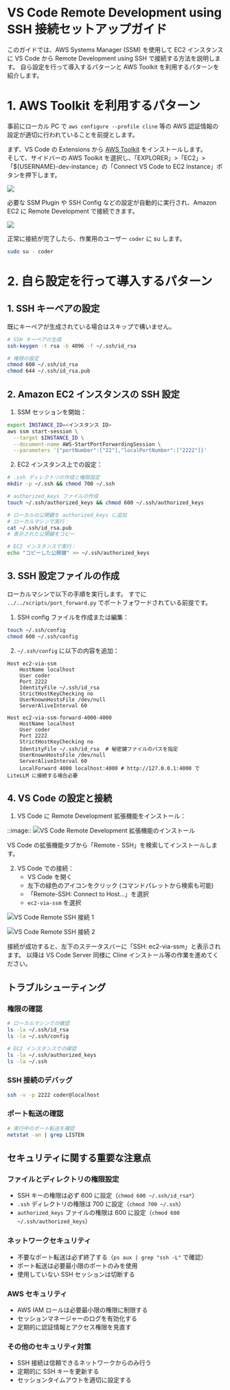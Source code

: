 # VS Code Remote Development using SSH 接続セットアップガイド

このガイドでは、AWS Systems Manager (SSM) を使用して EC2 インスタンスに VS Code から Remote Development using SSH で接続する方法を説明します。
自ら設定を行って導入するパターンと AWS Toolkit を利用するパターンを紹介します。

# 1. AWS Toolkit を利用するパターン

事前にローカル PC で `aws configure --profile cline` 等の AWS 認証情報の設定が適切に行われていることを前提とします。

まず、VS Code の Extensions から [AWS Toolkit](https://aws.amazon.com/visualstudiocode/) をインストールします。  
そして、サイドバーの AWS Toolkit を選択し、「EXPLORER」>「EC2」> 「${USERNAME}-dev-instance」の「Connect VS Code to EC2 Instance」ボタンを押下します。

![](./images/aws-toolkit-ec2-access-with-remote-ssh.png)

必要な SSM Plugin や SSH Config などの設定が自動的に実行され、Amazon EC2 に Remote Development で接続できます。

![](./images/aws-toolkit-remote-development.png)

正常に接続が完了したら、作業用のユーザー `coder` に su します。

```bash
sudo su - coder
```

# 2. 自ら設定を行って導入するパターン

## 1. SSH キーペアの設定

既にキーペアが生成されている場合はスキップで構いません。

```bash
# SSH キーペアの生成
ssh-keygen -t rsa -b 4096 -f ~/.ssh/id_rsa

# 権限の設定
chmod 600 ~/.ssh/id_rsa
chmod 644 ~/.ssh/id_rsa.pub
```

## 2. Amazon EC2 インスタンスの SSH 設定

1. SSM セッションを開始：
```bash
export INSTANCE_ID=<インスタンス ID>
aws ssm start-session \
  --target $INSTANCE_ID \
  --document-name AWS-StartPortForwardingSession \
  --parameters '{"portNumber":["22"],"localPortNumber":["2222"]}'
```

2. EC2 インスタンス上での設定：
```bash
# .ssh ディレクトリの作成と権限設定
mkdir -p ~/.ssh && chmod 700 ~/.ssh

# authorized_keys ファイルの作成
touch ~/.ssh/authorized_keys && chmod 600 ~/.ssh/authorized_keys

# ローカルの公開鍵を authorized_keys に追加
# ローカルマシンで実行：
cat ~/.ssh/id_rsa.pub
# 表示された公開鍵をコピー

# EC2 インスタンスで実行：
echo "コピーした公開鍵" >> ~/.ssh/authorized_keys
```

## 3. SSH 設定ファイルの作成

ローカルマシンで以下の手順を実行します。
すでに `../../scripts/port_forward.py` でポートフォワードされている前提です。

1. SSH config ファイルを作成または編集：
```bash
touch ~/.ssh/config
chmod 600 ~/.ssh/config
```

2. `~/.ssh/config` に以下の内容を追加：

```
Host ec2-via-ssm
    HostName localhost
    User coder
    Port 2222
    IdentityFile ~/.ssh/id_rsa
    StrictHostKeyChecking no
    UserKnownHostsFile /dev/null
    ServerAliveInterval 60

Host ec2-via-ssm-forward-4000-4000
    HostName localhost
    User coder
    Port 2222
    StrictHostKeyChecking no
    IdentityFile ~/.ssh/id_rsa  # 秘密鍵ファイルのパスを指定
    UserKnownHostsFile /dev/null
    ServerAliveInterval 60
    LocalForward 4000 localhost:4000 # http://127.0.0.1:4000 で LiteLLM に接続する場合必要
```

## 4. VS Code の設定と接続

1. VS Code に Remote Development 拡張機能をインストール：

::image::
![VS Code Remote Development 拡張機能のインストール](./images/vscode-extension.png)

VS Code の拡張機能タブから「Remote - SSH」を検索してインストールします。

2. VS Code での接続：
   - VS Code を開く
   - 左下の緑色のアイコンをクリック (コマンドパレットから検索も可能)
   - 「Remote-SSH: Connect to Host...」を選択
   - `ec2-via-ssm` を選択

![VS Code Remote SSH 接続 1](./images/vscode-connect-1.png)

![VS Code Remote SSH 接続 2](./images/vscode-connect-2.png)

接続が成功すると、左下のステータスバーに「SSH: ec2-via-ssm」と表示されます。
以降は VS Code Server 同様に Cline インストール等の作業を進めてください。

## トラブルシューティング

### 権限の確認
```bash
# ローカルマシンでの確認
ls -la ~/.ssh/id_rsa
ls -la ~/.ssh/config

# EC2 インスタンスでの確認
ls -la ~/.ssh/authorized_keys
ls -la ~/.ssh
```

### SSH 接続のデバッグ
```bash
ssh -v -p 2222 coder@localhost
```

### ポート転送の確認
```bash
# 実行中のポート転送を確認
netstat -an | grep LISTEN
```

## セキュリティに関する重要な注意点

### ファイルとディレクトリの権限設定
- SSH キーの権限は必ず 600 に設定（`chmod 600 ~/.ssh/id_rsa*`）
- `.ssh` ディレクトリの権限は 700 に設定（`chmod 700 ~/.ssh`）
- `authorized_keys` ファイルの権限は 600 に設定（`chmod 600 ~/.ssh/authorized_keys`）

### ネットワークセキュリティ
- 不要なポート転送は必ず終了する（`ps aux | grep "ssh -L"` で確認）
- ポート転送は必要最小限のポートのみを使用
- 使用していない SSH セッションは切断する

### AWS セキュリティ
- AWS IAM ロールは必要最小限の権限に制限する
- セッションマネージャーのログを有効化する
- 定期的に認証情報とアクセス権限を見直す

### その他のセキュリティ対策
- SSH 接続は信頼できるネットワークからのみ行う
- 定期的に SSH キーを更新する
- セッションタイムアウトを適切に設定する